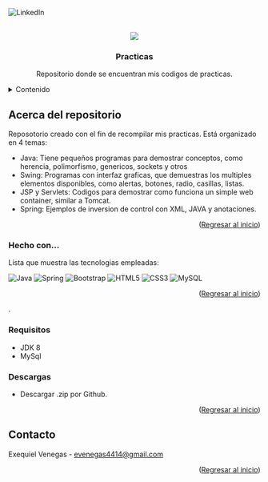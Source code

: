 ![LinkedIn](https://img.shields.io/badge/linkedin-%230077B5.svg?style=for-the-badge&logo=linkedin&logoColor=white)


<!-- PROJECT LOGO -->
<br />
<div align="center">
<img src="https://github.com/abrahamcalf/programming-languages-logos/blob/master/src/java/java_256x256.png">
  <h3 align="center">Practicas</h3>

  <p align="center">
    Repositorio donde se encuentran mis codigos de practicas.
    <br />
  </p>
</div>

<details>
  <summary>Contenido</summary>
  <ol>
    <li><a>Java</a></li>
    <li><a>Swing GUI</a></li>
    <li><a>JSP y Servlets</a></li>    
    <li><a>Spring</a></li>
  </ol>
</details>

## Acerca del repositorio

Reposotorio creado con el fin de recompilar mis practicas. Está organizado en 4 temas:
* Java: Tiene pequeños programas para demostrar conceptos, como herencia, polimorfismo, genericos, sockets y otros
* Swing: Programas con interfaz graficas, que demuestras los multiples elementos disponibles, como alertas, botones, radio, casillas, listas.
* JSP y Servlets: Codigos para demostrar como funciona un simple web container, similar a Tomcat.
* Spring: Ejemplos de  inversion de control con XML, JAVA y anotaciones.

<p align="right">(<a href="#readme-top">Regresar al inicio</a>)</p>

### Hecho con...

Lista que muestra las tecnologias empleadas:

![Java](https://img.shields.io/badge/java-%23ED8B00.svg?style=for-the-badge&logo=java&logoColor=white)
![Spring](https://img.shields.io/badge/spring-%236DB33F.svg?style=for-the-badge&logo=spring&logoColor=white)
![Bootstrap](https://img.shields.io/badge/bootstrap-%23563D7C.svg?style=for-the-badge&logo=bootstrap&logoColor=white)
![HTML5](https://img.shields.io/badge/html5-%23E34F26.svg?style=for-the-badge&logo=html5&logoColor=white)
![CSS3](https://img.shields.io/badge/css3-%231572B6.svg?style=for-the-badge&logo=css3&logoColor=white)
![MySQL](https://img.shields.io/badge/mysql-%2300f.svg?style=for-the-badge&logo=mysql&logoColor=white)

<p align="right">(<a href="#readme-top">Regresar al inicio</a>)</p>.

### Requisitos

- JDK 8
- MySql

### Descargas

- Descargar .zip por Github.

<p align="right">(<a href="#readme-top">Regresar al inicio</a>)</p>

## Contacto

Exequiel Venegas - evenegas4414@gmail.com
<p align="right">(<a href="#readme-top">Regresar al inicio</a>)</p>
